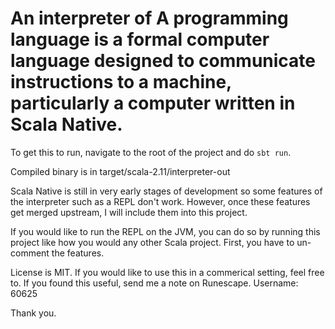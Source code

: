 # An interpreter of A programming language is a formal computer language designed to communicate instructions to a machine, particularly a computer written in Scala Native.

To get this to run, navigate to the root of the project and do `sbt run`. 

Compiled binary is in target/scala-2.11/interpreter-out

Scala Native is still in very early stages of development so some features of the interpreter such as a REPL don't work. However, once these features get merged upstream, I will include them into this project. 

If you would like to run the REPL on the JVM, you can do so by running this project like how you would any other Scala project. First, you have to un-comment the features. 

License is MIT. If you would like to use this in a commerical setting, feel free to. If you found this useful, send me a note on Runescape. Username: 60625

Thank you.
